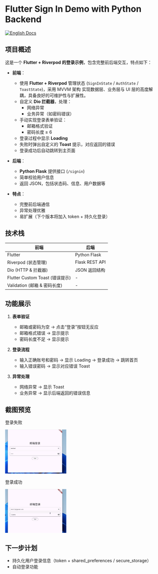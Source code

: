 # Flutter Sign In Demo with Python Backend

[![English Docs](https://img.shields.io/badge/Docs-English-green?style=flat-square)](README.md)

## 项目概述

这是一个 **Flutter + Riverpod 的登录示例**，包含完整前后端交互，特点如下：

* **前端**：
  * 使用 **Flutter + Riverpod** 管理状态 (`SignInState` / `AuthState` / `ToastState`)，采用 MVVM 架构 实现数据层、业务层与 UI 层的高度解耦，具备良好的可维护性与扩展性。
  * 自定义 **Dio 拦截器**，处理：
    * 网络异常
    * 业务异常（如密码错误）
  * 手动实现登录表单验证：
    * 邮箱格式验证
    * 密码长度 ≥ 6
  * 登录过程中显示 **Loading**
  * 失败时弹出自定义的 **Toast** 提示，对应返回的错误
  * 登录成功后自动跳转到主页面

* **后端**：
  * **Python Flask** 提供接口 (`/signin`)
  * 简单校验用户信息
  * 返回 JSON，包括状态码、信息、用户数据等

* **特点**：
  * 完整前后端通信
  * 异常处理优雅
  * 易扩展（下个版本将加入 token + 持久化登录）

## 技术栈

| 前端                          | 后端             |
| --------------------------- | -------------- |
| Flutter                     | Python Flask   |
| Riverpod (状态管理)             | Flask REST API |
| Dio (HTTP & 拦截器)            | JSON 返回结构      |
| Flutter Custom Toast (错误提示)        | -              |
| Validation (邮箱 & 密码长度) | -              |

## 功能展示

1. **表单验证**

   * 邮箱或密码为空 → 点击“登录”按钮无反应
   * 邮箱格式错误 → 显示提示
   * 密码长度不足 → 显示提示

2. **登录流程**

   * 输入正确账号和密码 → 显示 Loading → 登录成功 → 跳转首页
   * 输入错误密码 → 显示对应错误 Toast

3. **异常处理**

   * 网络异常 → 显示 Toast
   * 业务异常 → 显示后端返回的错误信息

## 截图预览

登录失败

<img src="screenshots/sign_in_error.gif" width="200" />

登录成功

<img src="screenshots/sign_in_ok.gif" width="200" />

## 下一步计划

* 持久化用户登录信息（token + shared_preferences / secure_storage）
* 自动登录功能
